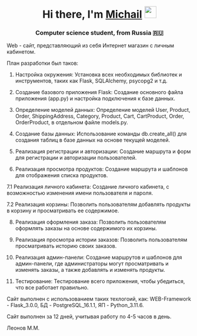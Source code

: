 <h1 align="center">Hi there, I'm <a href="https://t.me/LeonovM1" target="_blank">Michail</a> 
<img src="https://github.com/blackcater/blackcater/raw/main/images/Hi.gif" height="32"/></h1>
<h3 align="center">Computer science student, from Russia 🇷🇺</h3>



Web - сайт, представляющий из себя Интернет магазин с личным кабинетом.

План разработки был таков:

1. Настройка окружения: Установка всех необходимых библиотек и инструментов, таких как Flask, SQLAlchemy, psycopg2 и т.д.

2. Создание базового приложения Flask: Создание основного файла приложения (app.py) и настройка подключения к базе данных.

3. Определение моделей данных: Определение моделей User, Product, Order, ShippingAddress, Category, Product, Cart, CartProduct, Order, OrderProduct, в отдельном файле models.py.

4. Создание базы данных: Использование команды db.create_all() для создания таблиц в базе данных на основе текущей моделей.

5. Реализация регистрации и авторизации: Создание маршрута и форм для регистрации и авторизации пользователей.

6. Реализация просмотра продуктов: Создание маршрута и шаблонов для отображения списка продуктов.

7.1 Реализация личного кабинета: Создание личного кабинета, с возможностью изменения имени пользователя и пароля.

7.2 Реализация корзины: Позволить пользователям добавлять продукты в корзину и просматривать ее содержимое.

8. Реализация оформления заказа: Позволить пользователям оформлять заказы на основе содержимого их корзины.

9. Реализация просмотра истории заказов: Позволить пользователям просматривать историю своих заказов.

10. Реализация админ-панели: Создание маршрутов и шаблонов для админ-панели, где администраторы могут просматривать и изменять заказы, а также добавлять и изменять продукты.

11. Тестирование: Тестирование всего приложения, чтобы убедиться, что все работает правильно.

Сайт выполнен с использованием таких техлогоий, как: WEB-Framework - Flask_3.0.0, БД - PostgreSQL_16.1.1, ЯП - Python_3.11.6.

Сайт выполнен за 12 дней, учитывая работу по 4-5 часов в день.

Леонов М.М.
